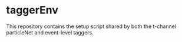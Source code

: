 # taggerEnv
This repository contains the setup script shared by both the t-channel particleNet and event-level taggers.
